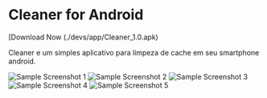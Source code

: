 # Cleaner for Android

[Download Now (./devs/app/Cleaner_1.0.apk)

Cleaner e um simples aplicativo para limpeza de cache em seu smartphone android.

![Sample Screenshot 1](./devs/screenshot/SCREEN_01.png)
![Sample Screenshot 2](./devs/screenshot/SCREEN_02.png)
![Sample Screenshot 3](./devs/screenshot/SCREEN_03.png)
![Sample Screenshot 4](./devs/screenshot/SCREEN_04.png)
![Sample Screenshot 5](./devs/screenshot/SCREEN_05.png)
